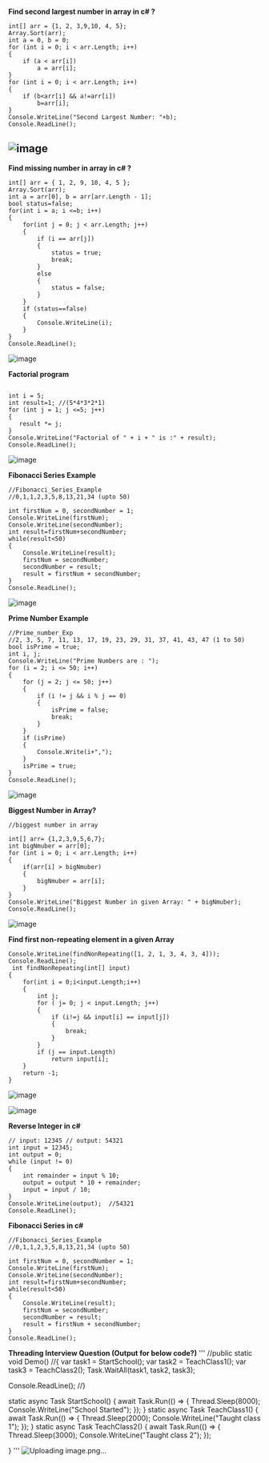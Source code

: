**Find second largest number in array in c# ?**
```
int[] arr = {1, 2, 3,9,10, 4, 5};
Array.Sort(arr);
int a = 0, b = 0;
for (int i = 0; i < arr.Length; i++)
{
    if (a < arr[i])
        a = arr[i];
}
for (int i = 0; i < arr.Length; i++)
{
    if (b<arr[i] && a!=arr[i])
        b=arr[i];
}
Console.WriteLine("Second Largest Number: "+b);
Console.ReadLine();
```
![image](https://github.com/user-attachments/assets/70d72cab-d606-4c3e-9e92-1b687a11a1af)
-------------------------------------------------------------------------------------------------------------------------------
**Find missing number in array in c# ?**
```
int[] arr = { 1, 2, 9, 10, 4, 5 };
Array.Sort(arr);
int a = arr[0], b = arr[arr.Length - 1];
bool status=false;
for(int i = a; i <=b; i++)
{
    for(int j = 0; j < arr.Length; j++)
    {
        if (i == arr[j])
        {
            status = true;
            break;
        }
        else
        {
            status = false;
        }
    }
    if (status==false)
    {
        Console.WriteLine(i);
    }
}
Console.ReadLine();
```
![image](https://github.com/user-attachments/assets/96af222b-4f10-4d4d-8678-520e02a76c68)


**Factorial program**
 ```

int i = 5;
int result=1; //(5*4*3*2*1)
for (int j = 1; j <=5; j++)
{
    result *= j;
}
Console.WriteLine("Factorial of " + i + " is :" + result);
Console.ReadLine();

```
![image](https://github.com/user-attachments/assets/45d31d85-8d23-47e6-b749-8a21fb44f809)

**Fibonacci Series Example**
```
//Fibonacci_Series_Example
//0,1,1,2,3,5,8,13,21,34 (upto 50)

int firstNum = 0, secondNumber = 1;
Console.WriteLine(firstNum);
Console.WriteLine(secondNumber);
int result=firstNum+secondNumber;
while(result<50)
{
    Console.WriteLine(result);
    firstNum = secondNumber;
    secondNumber = result;
    result = firstNum + secondNumber;
}
Console.ReadLine();

```
![image](https://github.com/user-attachments/assets/fa488c7c-4e4d-456e-8eb8-0c1c88af71ec)

**Prime Number Example**
```
//Prime_number_Exp
//2, 3, 5, 7, 11, 13, 17, 19, 23, 29, 31, 37, 41, 43, 47 (1 to 50)
bool isPrime = true;
int i, j;
Console.WriteLine("Prime Numbers are : ");
for (i = 2; i <= 50; i++)
{
    for (j = 2; j <= 50; j++)
    {
        if (i != j && i % j == 0)
        {
            isPrime = false;
            break;
        }
    }
    if (isPrime)
    {
        Console.Write(i+",");
    }
    isPrime = true;
}
Console.ReadLine();

```
![image](https://github.com/user-attachments/assets/e9a31400-82c6-4c51-976f-01ba438509ee)

**Biggest Number in Array?**
```
//biggest number in array

int[] arr= {1,2,3,9,5,6,7};
int bigNmuber = arr[0];
for (int i = 0; i < arr.Length; i++)
{
    if(arr[i] > bigNmuber)
    {
        bigNmuber = arr[i];
    }
}
Console.WriteLine("Biggest Number in given Array: " + bigNmuber);
Console.ReadLine();
```
![image](https://github.com/user-attachments/assets/2817053a-54d1-485e-98f0-700bc27c55ca)

**Find first non-repeating element in a given Array**
```
Console.WriteLine(findNonRepeating([1, 2, 1, 3, 4, 3, 4]));
Console.ReadLine();
 int findNonRepeating(int[] input)
{
    for(int i = 0;i<input.Length;i++)
    {
        int j;
        for ( j= 0; j < input.Length; j++)
        {
            if (i!=j && input[i] == input[j])
            {
                break;
            }
        }
        if (j == input.Length)
            return input[i];
    }
    return -1;
}
```
![image](https://github.com/user-attachments/assets/cbfe5cce-5697-4a82-b5fa-d1ed74e67c47)


![image](https://github.com/user-attachments/assets/771142a6-9d32-472a-934f-2c897459a014)

**Reverse Integer in c#**
```
// input: 12345 // output: 54321
int input = 12345;
int output = 0;
while (input != 0)
{
    int remainder = input % 10;
    output = output * 10 + remainder;
    input = input / 10;
}
Console.WriteLine(output);  //54321
Console.ReadLine();
```
**Fibonacci Series in c#**
```
//Fibonacci_Series_Example
//0,1,1,2,3,5,8,13,21,34 (upto 50)

int firstNum = 0, secondNumber = 1;
Console.WriteLine(firstNum);
Console.WriteLine(secondNumber);
int result=firstNum+secondNumber;
while(result<50)
{
    Console.WriteLine(result);
    firstNum = secondNumber;
    secondNumber = result;
    result = firstNum + secondNumber;
}
Console.ReadLine();

```
**Threading Interview Question (Output for below code?)**
'''
//public static void Demo()
//{
    var task1 = StartSchool();
    var task2 = TeachClass1();
    var task3 = TeachClass2();
    Task.WaitAll(task1, task2, task3);

Console.ReadLine();
//}

 static async Task StartSchool()
{
    await Task.Run(() =>
    {
        Thread.Sleep(8000);
        Console.WriteLine("School Started");
    });
}
 static async Task TeachClass1()
{
    await Task.Run(() =>
    {
        Thread.Sleep(2000);
        Console.WriteLine("Taught class 1");
    });
}
 static async Task TeachClass2()
{
    await Task.Run(() =>
    {
        Thread.Sleep(3000);
        Console.WriteLine("Taught class 2");
    });

}
'''
![Uploading image.png…]()



